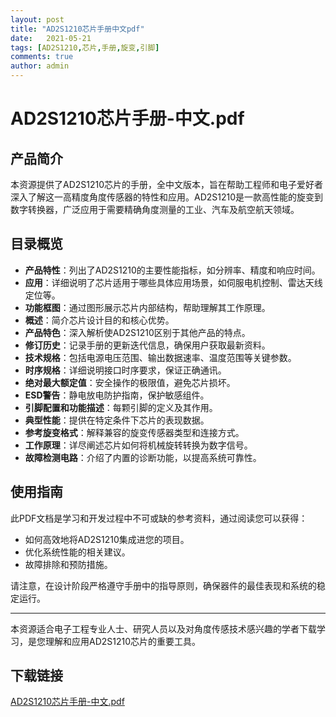 ```yaml
---
layout: post
title: "AD2S1210芯片手册中文pdf"
date:   2021-05-21
tags: [AD2S1210,芯片,手册,旋变,引脚]
comments: true
author: admin
---
```

# AD2S1210芯片手册-中文.pdf

## 产品简介
本资源提供了AD2S1210芯片的手册，全中文版本，旨在帮助工程师和电子爱好者深入了解这一高精度角度传感器的特性和应用。AD2S1210是一款高性能的旋变到数字转换器，广泛应用于需要精确角度测量的工业、汽车及航空航天领域。

## 目录概览
- **产品特性**：列出了AD2S1210的主要性能指标，如分辨率、精度和响应时间。
- **应用**：详细说明了芯片适用于哪些具体应用场景，如伺服电机控制、雷达天线定位等。
- **功能框图**：通过图形展示芯片内部结构，帮助理解其工作原理。
- **概述**：简介芯片设计目的和核心优势。
- **产品特色**：深入解析使AD2S1210区别于其他产品的特点。
- **修订历史**：记录手册的更新迭代信息，确保用户获取最新资料。
- **技术规格**：包括电源电压范围、输出数据速率、温度范围等关键参数。
- **时序规格**：详细说明接口时序要求，保证正确通讯。
- **绝对最大额定值**：安全操作的极限值，避免芯片损坏。
- **ESD警告**：静电放电防护指南，保护敏感组件。
- **引脚配置和功能描述**：每颗引脚的定义及其作用。
- **典型性能**：提供在特定条件下芯片的表现数据。
- **参考旋变格式**：解释兼容的旋变传感器类型和连接方式。
- **工作原理**：详尽阐述芯片如何将机械旋转转换为数字信号。
- **故障检测电路**：介绍了内置的诊断功能，以提高系统可靠性。

## 使用指南
此PDF文档是学习和开发过程中不可或缺的参考资料，通过阅读您可以获得：
- 如何高效地将AD2S1210集成进您的项目。
- 优化系统性能的相关建议。
- 故障排除和预防措施。

请注意，在设计阶段严格遵守手册中的指导原则，确保器件的最佳表现和系统的稳定运行。

--- 

本资源适合电子工程专业人士、研究人员以及对角度传感技术感兴趣的学者下载学习，是您理解和应用AD2S1210芯片的重要工具。

## 下载链接

[AD2S1210芯片手册-中文.pdf](https://pan.quark.cn/s/e99ff3a0eb8f)